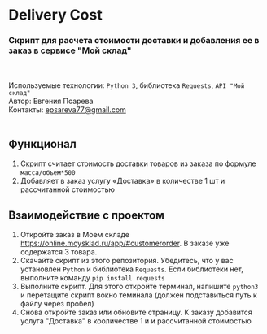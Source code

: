 # Delivery Cost

### Скрипт для расчета стоимости доставки и добавления ее в заказ в сервисе "Мой склад"
<br><br>
Используемые технологии: `Python 3`, библиотека `Requests`, `API "Мой склад"` <br>
Автор: Евгения Псарева<br>
Контакты: epsareva77@gmail.com<br><br>

## Функционал

1. Скрипт считает стоимость доставки товаров из заказа по формуле `масса/объем*500`
1. Добавляет в заказ услугу «Доставка» в количестве 1 шт и рассчитанной стоимостью


## Взаимодействие с проектом
1. Откройте заказ в Моем складе <https://online.moysklad.ru/app/#customerorder>. В заказе уже содержатся 3 товара.
1. Скачайте скрипт из этого репозитория. Убедитесь, что у вас установлен `Python` и библиотека `Requests`. Если библиотеки нет, выполните команду `pip install requests`
1. Выполните скрипт. Для этого откройте терминал, напишите `python3 ` и перетащите скрипт вокно теминала (должен подставиться путь к файлу через пробел)
1. Снова откройте заказ или обновите страницу. К заказу добавится услуга "Доставка" в кооличестве 1 и и рассчитанной стоимостью
